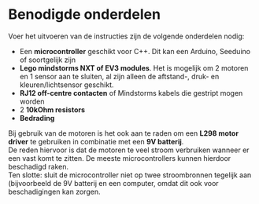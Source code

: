 # Benodigde onderdelen

Voer het uitvoeren van de instructies zijn de volgende onderdelen nodig:

- Een **microcontroller** geschikt voor C++. Dit kan een Arduino, Seeduino of soortgelijk zijn
- **Lego mindstorms NXT of EV3 modules**. Het is mogelijk om 2 motoren en 1 sensor aan te sluiten, al zijn alleen de aftstand-, druk- en kleuren/lichtsensor geschikt.
- **RJ12 off-centre contacten** of Mindstorms kabels die gestript mogen worden
- 2 **10kOhm resistors**
- **Bedrading**

Bij gebruik van de motoren is het ook aan te raden om een **L298 motor driver** te gebruiken in combinatie met een **9V batterij**. <br>
De reden hiervoor is dat de motoren te veel stroom verbruiken wanneer er een vast komt te zitten. De meeste microcontrollers kunnen hierdoor beschadigd raken. <br>
Ten slotte: sluit de microcontroller niet op twee stroombronnen tegelijk aan (bijvoorbeeld de 9V batterij en een computer, omdat dit ook voor beschadigingen kan zorgen.
